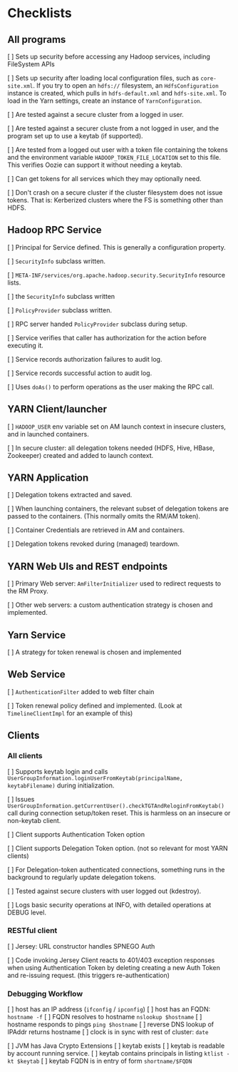 <!---
  Licensed under the Apache License, Version 2.0 (the "License");
  you may not use this file except in compliance with the License.
  You may obtain a copy of the License at
  
   http://www.apache.org/licenses/LICENSE-2.0
  
  Unless required by applicable law or agreed to in writing, software
  distributed under the License is distributed on an "AS IS" BASIS,
  WITHOUT WARRANTIES OR CONDITIONS OF ANY KIND, either express or implied.
  See the License for the specific language governing permissions and
  limitations under the License. See accompanying LICENSE file.
-->

# Checklists

## All programs

[ ] Sets up security before accessing any Hadoop services, including FileSystem APIs

[ ] Sets up security after loading local configuration files, such as `core-site.xml`.
If you try to open an `hdfs://` filesystem, an `HdfsConfiguration` instance is created, which
pulls in `hdfs-default.xml` and `hdfs-site.xml`. To load in the Yarn settings, create an
instance of `YarnConfiguration`.

[ ] Are tested against a secure cluster from a logged in user.

[ ] Are tested against a securer cluste from a not logged in user, and the program set up to
use a keytab (if supported).

[ ] Are tested from a logged out user with a token file containing the tokens and the environment variable
`HADOOP_TOKEN_FILE_LOCATION` set to this file. This verifies Oozie can support it without needing
a keytab.

[ ] Can get tokens for all services which they may optionally need.

[ ] Don't crash on a secure cluster if the cluster filesystem does not issue tokens. That is:
Kerberized clusters where the FS is something other than HDFS.

## Hadoop RPC Service

[ ] Principal for Service defined. This is generally a configuration property.

[ ] `SecurityInfo` subclass written.

[ ] `META-INF/services/org.apache.hadoop.security.SecurityInfo` resource lists.

[ ] the `SecurityInfo` subclass written

[ ] `PolicyProvider` subclass written.

[ ] RPC server handed `PolicyProvider` subclass during setup.

[ ] Service verifies that caller has authorization for the action before executing it.

[ ] Service records authorization failures to audit log.
 
[ ] Service records successful action to audit log.

[ ] Uses `doAs()` to perform operations as the user making the RPC call.

## YARN Client/launcher

[ ] `HADOOP_USER` env variable set on AM launch context in insecure clusters, and in launched containers.

[ ] In secure cluster: all delegation tokens needed (HDFS, Hive, HBase, Zookeeper) created and added to launch context.

## YARN Application

[ ] Delegation tokens extracted and saved.

[ ] When launching containers, the relevant subset of delegation tokens are passed to the containers. (This normally omits the RM/AM token).

[ ] Container Credentials are retrieved in AM and containers.

[ ] Delegation tokens revoked during (managed) teardown.

## YARN Web UIs and REST endpoints
 
[ ] Primary Web server: `AmFilterInitializer` used to redirect requests to the RM Proxy.

[ ] Other web servers: a custom authentication strategy is chosen and implemented.
 
## Yarn Service

[ ] A strategy for token renewal is chosen and implemented

## Web Service

[ ] `AuthenticationFilter` added to web filter chain

[ ] Token renewal policy defined and implemented. (Look at `TimelineClientImpl` for an example of this)


## Clients

### All clients

[ ] Supports keytab login and calls `UserGroupInformation.loginUserFromKeytab(principalName, keytabFilename)` during initialization.

[ ] Issues `UserGroupInformation.getCurrentUser().checkTGTAndReloginFromKeytab()` call during connection setup/token reset. This is harmless on an insecure or non-keytab client.

[ ] Client supports Authentication Token option

[ ] Client supports Delegation Token option. (not so relevant for most YARN clients)

[ ] For Delegation-token authenticated connections, something runs in the background to regularly update delegation tokens.

[ ] Tested against secure clusters with user logged out (kdestroy).

[ ] Logs basic security operations at INFO, with detailed operations at DEBUG level.

### RESTful client

[ ] Jersey: URL constructor handles SPNEGO Auth

[ ] Code invoking Jersey Client reacts to 401/403 exception responses when using Authentication Token by deleting creating a new Auth Token and re-issuing request. (this triggers re-authentication)

### Debugging Workflow

[ ] host has an IP address (`ifconfig` / `ipconfig`)
[ ] host has an FQDN: `hostname -f`
[ ] FQDN resolves to hostname `nslookup $hostname`
[ ] hostname responds to pings `ping $hostname`
[ ] reverse DNS lookup of IPAddr returns hostname
[ ] clock is in sync with rest of cluster: `date`

[ ] JVM has Java Crypto Extensions
[ ] keytab exists
[ ] keytab is readable by account running service.
[ ] keytab contains principals in listing `ktlist -kt $keytab`
[ ] keytab FQDN is in entry of form `shortname/$FQDN`

